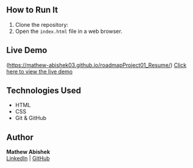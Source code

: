 ## How to Run It  
1. Clone the repository:  
2. Open the `index.html` file in a web browser.  

## Live Demo  
(https://mathew-abishek03.github.io/roadmapProject01_Resume/)
[Click here to view the live demo](https://mathew-abishek03.github.io/roadmapProject01_Resume/)  

## Technologies Used  
- HTML  
- CSS  
- Git & GitHub  

## Author  
**Mathew Abishek**  
[LinkedIn](https://www.linkedin.com/in/mathew-abishek/) | [GitHub](https://github.com/Mathew-Abishek03)  
